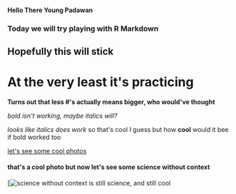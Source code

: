 #### Hello There Young Padawan ####

### Today we will try playing with R Markdown ###

## Hopefully this will stick ##

# At the very least it's practicing #

**Turns out that less #'s actually means bigger, who would've thought**

_bold isn't working, maybe italics will?_

*looks like italics does work* so that's cool I guess but how **cool** would it bee if bold worked too

[let's see some cool photos](http://www.instagram.com/christopher.cousins.wildlife)

#### that's a cool photo but now let's see some science without context ####
[![science without context is still science, and still cool](/D:/github/RHOL/figures/drafts/iqtrees/populations.var.treefile.jpg)
